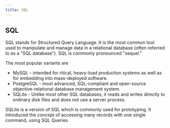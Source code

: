 ```yaml
---
title: SQL
---
```

## SQL

SQL stands for Structured Query Language. It is the most common tool used to manipulate and manage data in a relational database (often referred to as a "SQL database"). SQL is commonly pronounced "sequel." 

The most popular variants are 

* MySQL -  intended for ritical, heavy-load production systems as well as for embedding into mass-deployed software.
* PostgreSQL - most advanced, SQL-compliant and open-source objective-relational database management system.
* SQLite - Unlike most other SQL databases, it reads and writes directly to ordinary disk files and does not use a server process.

SQLite is a version of SQL which is commonly used for prototyping. It introduced the concept of accessing many records with one single command, using SQL Queries.
